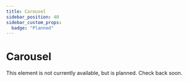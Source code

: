 ```yaml
---
title: Carousel
sidebar_position: 40
sidebar_custom_props:
  badge: "Planned"
---
```


# Carousel

This element is not currently available, but is planned. Check back soon.
